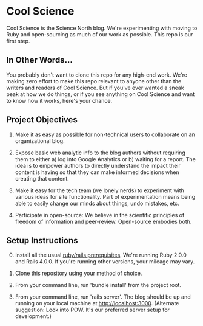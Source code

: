 Cool Science
================

Cool Science is the Science North blog. We're experimenting with moving to Ruby and open-sourcing as much of our work as possible. This repo is our first step.

## In Other Words…

You probably don't want to clone this repo for any high-end work. We're making zero effort to make this repo relevant to anyone other than the writers and readers of Cool Science. But if you've ever wanted a sneak peak at how we do things, or if you see anything on Cool Science and want to know how it works, here's your chance.

## Project Objectives

1. Make it as easy as possible for non-technical users to collaborate on an organizational blog.

2. Expose basic web analytic info to the blog authors without requiring them to either a) log into Google Analytics or b) waiting for a report. The idea is to empower authors to directly understand the impact their content is having so that they can make informed decisions when creating that content.

3. Make it easy for the tech team (we lonely nerds) to experiment with various ideas for site functionality. Part of experimentation means being able to easily change our minds about things, undo mistakes, etc.

4. Participate in open-source: We believe in the scientific principles of freedom of information and peer-review. Open-source embodies both.

## Setup Instructions

0. Install all the usual [ruby/rails prerequisites](http://rubyonrails.org/download). We're running Ruby 2.0.0 and Rails 4.0.0. If you're running other versions, your mileage may vary.

1. Clone this repository using your method of choice.

2. From your command line, run 'bundle install' from the project root.

3. From your command line, run 'rails server'. The blog should be up and running on your local machine at [http://localhost:3000](http://localhost:3000). (Alternate suggestion: Look into POW. It's our preferred server setup for development.)